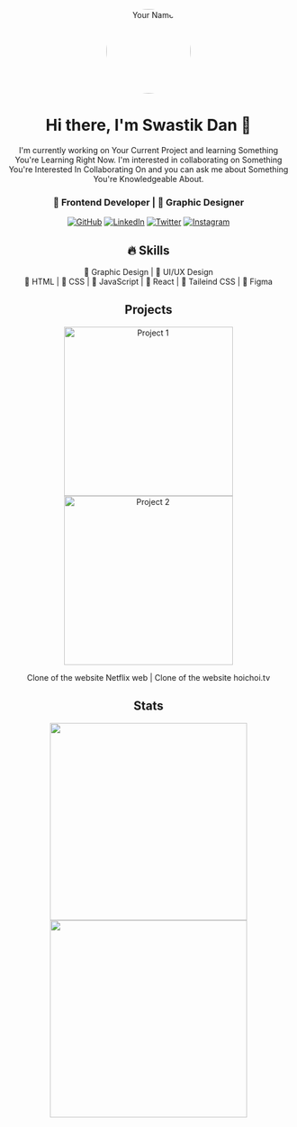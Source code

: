 <!-- Header -->
<p align="center">
  <img src="https://github.com/Swastikdan.png" width="150" height="150" alt="Your Name" style="border-radius:80px;">
</p>

<h1 align="center">Hi there, I'm Swastik Dan 👋</h1>
<!-- About Me -->
<p align="center">
  I'm currently working on Your Current Project and learning Something You're Learning Right Now. I'm interested in collaborating on Something You're Interested In Collaborating On and you can ask me about Something You're Knowledgeable About.
</p>
<h3 align="center">🚀 Frontend Developer |  🎨 Graphic Designer</h3>

<!-- Social media icons -->
<p align="center">
  <a href="https://github.com/Swastikdan"><img alt="GitHub" src="https://img.shields.io/badge/-GitHub-black?style=flat-square&logo=GitHub"></a>
  <a href="https://www.linkedin.com/in/swastikdan/"><img alt="LinkedIn" src="https://img.shields.io/badge/-LinkedIn-black?style=flat-square&logo=linkedin"></a>
  <a href="https://twitter.com/DanSwastik"><img alt="Twitter" src="https://img.shields.io/badge/-Twitter-black?style=flat-square&logo=twitter"></a>
  <a href="https://instagram.com/YourUsername"><img alt="Instagram" src="https://img.shields.io/badge/-Facebook-black?style=flat-square&logo=facebook"></a>
</p>


<!-- Skills -->
<h2 align="center">🔥 Skills</h2>
<p align="center">
  🎨 Graphic Design |  🎨 UI/UX Design <br>
  🚀 HTML | 🚀 CSS | 🚀 JavaScript | 🚀 React | 🚀 Taileind CSS |  🚀 Figma
</p>




<h2 align="center">Projects</h2>

<p align="center">
  <a href="https://github.com/Swastikdan/Netflix-Clone"><img width="300" src="https://camo.githubusercontent.com/533fb86063a4de09841e8f20fff86e3647a4dc16bba70babf0423df94acd1935/68747470733a2f2f696b2e696d6167656b69742e696f2f7377617374696b2f4e6574666c69782f4769746875625f526561646d652f53637265656e73686f745f5f3133375f5f302d6d41656265586b2e706e67" alt="Project 1"></a>
  <a href="https://github.com/Swastikdan/hoichoi-clone"><img width="300" src="https://user-images.githubusercontent.com/57379785/190240546-345281f8-ce3d-41dd-981e-eeb150032a37.png" alt="Project 2"></a>
</p>



<p align="center">
   Clone of the website Netflix web | Clone of the website hoichoi.tv
</p>


<h2 align="center"> Stats</h2>
<div align="center">
<img width=" 350" src="https://github-readme-stats.vercel.app/api?username=Swastikdan&show_icons=true"/>

</div>
<div align="center">

<img width=" 350"  src="https://github-readme-stats.vercel.app/api/top-langs/?username=Swastikdan&layout=compact" />
</div>




